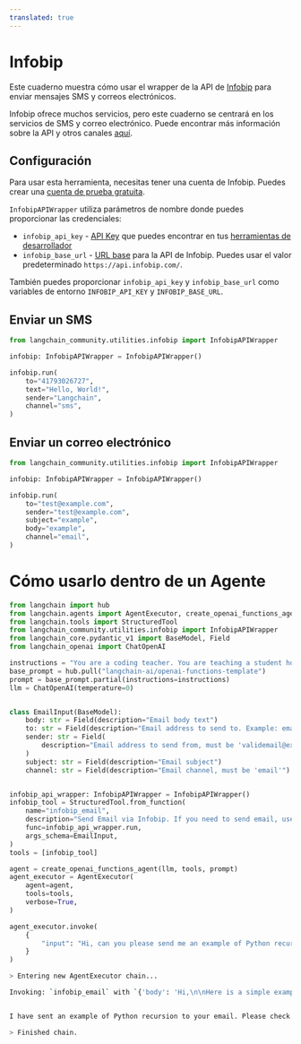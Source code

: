 ```yaml
---
translated: true
---
```


# Infobip

Este cuaderno muestra cómo usar el wrapper de la API de [Infobip](https://www.infobip.com/) para enviar mensajes SMS y correos electrónicos.

Infobip ofrece muchos servicios, pero este cuaderno se centrará en los servicios de SMS y correo electrónico. Puede encontrar más información sobre la API y otros canales [aquí](https://www.infobip.com/docs/api).

## Configuración

Para usar esta herramienta, necesitas tener una cuenta de Infobip. Puedes crear una [cuenta de prueba gratuita](https://www.infobip.com/docs/essentials/free-trial).

`InfobipAPIWrapper` utiliza parámetros de nombre donde puedes proporcionar las credenciales:

- `infobip_api_key` - [API Key](https://www.infobip.com/docs/essentials/api-authentication#api-key-header) que puedes encontrar en tus [herramientas de desarrollador](https://portal.infobip.com/dev/api-keys)
- `infobip_base_url` - [URL base](https://www.infobip.com/docs/essentials/base-url) para la API de Infobip. Puedes usar el valor predeterminado `https://api.infobip.com/`.

También puedes proporcionar `infobip_api_key` y `infobip_base_url` como variables de entorno `INFOBIP_API_KEY` y `INFOBIP_BASE_URL`.

## Enviar un SMS

```python
from langchain_community.utilities.infobip import InfobipAPIWrapper

infobip: InfobipAPIWrapper = InfobipAPIWrapper()

infobip.run(
    to="41793026727",
    text="Hello, World!",
    sender="Langchain",
    channel="sms",
)
```

## Enviar un correo electrónico

```python
from langchain_community.utilities.infobip import InfobipAPIWrapper

infobip: InfobipAPIWrapper = InfobipAPIWrapper()

infobip.run(
    to="test@example.com",
    sender="test@example.com",
    subject="example",
    body="example",
    channel="email",
)
```

# Cómo usarlo dentro de un Agente

```python
from langchain import hub
from langchain.agents import AgentExecutor, create_openai_functions_agent
from langchain.tools import StructuredTool
from langchain_community.utilities.infobip import InfobipAPIWrapper
from langchain_core.pydantic_v1 import BaseModel, Field
from langchain_openai import ChatOpenAI

instructions = "You are a coding teacher. You are teaching a student how to code. The student asks you a question. You answer the question."
base_prompt = hub.pull("langchain-ai/openai-functions-template")
prompt = base_prompt.partial(instructions=instructions)
llm = ChatOpenAI(temperature=0)


class EmailInput(BaseModel):
    body: str = Field(description="Email body text")
    to: str = Field(description="Email address to send to. Example: email@example.com")
    sender: str = Field(
        description="Email address to send from, must be 'validemail@example.com'"
    )
    subject: str = Field(description="Email subject")
    channel: str = Field(description="Email channel, must be 'email'")


infobip_api_wrapper: InfobipAPIWrapper = InfobipAPIWrapper()
infobip_tool = StructuredTool.from_function(
    name="infobip_email",
    description="Send Email via Infobip. If you need to send email, use infobip_email",
    func=infobip_api_wrapper.run,
    args_schema=EmailInput,
)
tools = [infobip_tool]

agent = create_openai_functions_agent(llm, tools, prompt)
agent_executor = AgentExecutor(
    agent=agent,
    tools=tools,
    verbose=True,
)

agent_executor.invoke(
    {
        "input": "Hi, can you please send me an example of Python recursion to my email email@example.com"
    }
)
```

```bash
> Entering new AgentExecutor chain...

Invoking: `infobip_email` with `{'body': 'Hi,\n\nHere is a simple example of a recursive function in Python:\n\n```\ndef factorial(n):\n    if n == 1:\n        return 1\n    else:\n        return n * factorial(n-1)\n```\n\nThis function calculates the factorial of a number. The factorial of a number is the product of all positive integers less than or equal to that number. The function calls itself with a smaller argument until it reaches the base case where n equals 1.\n\nBest,\nCoding Teacher', 'to': 'email@example.com', 'sender': 'validemail@example.com', 'subject': 'Python Recursion Example', 'channel': 'email'}`


I have sent an example of Python recursion to your email. Please check your inbox.

> Finished chain.
```
